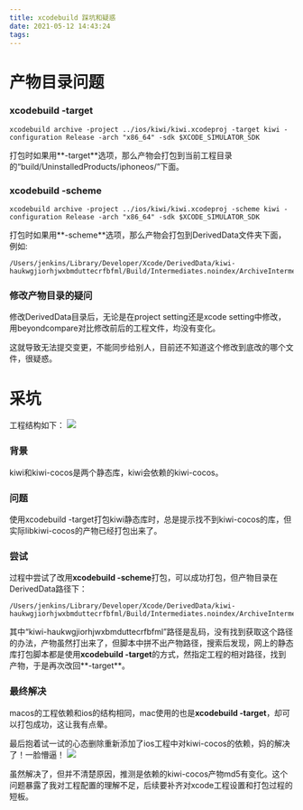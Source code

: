 ```yaml
---
title: xcodebuild 踩坑和疑惑
date: 2021-05-12 14:43:24
tags:
---
```


# 产物目录问题

### xcodebuild -target

```
xcodebuild archive -project ../ios/kiwi/kiwi.xcodeproj -target kiwi -configuration Release -arch "x86_64" -sdk $XCODE_SIMULATOR_SDK
```
打包时如果用**-target**选项，那么产物会打包到当前工程目录的“build/UninstalledProducts/iphoneos/”下面。

### xcodebuild -scheme


```
xcodebuild archive -project ../ios/kiwi/kiwi.xcodeproj -scheme kiwi -configuration Release -arch "x86_64" -sdk $XCODE_SIMULATOR_SDK
```
打包时如果用**-scheme**选项，那么产物会打包到DerivedData文件夹下面，例如:
```
/Users/jenkins/Library/Developer/Xcode/DerivedData/kiwi-haukwgjiorhjwxbmduttecrfbfml/Build/Intermediates.noindex/ArchiveIntermediates/kiwi/IntermediateBuildFilesPath/UninstalledProducts/iphoneos/
```

### 修改产物目录的疑问

修改DerivedData目录后，无论是在project  setting还是xcode setting中修改，用beyondcompare对比修改前后的工程文件，均没有变化。

这就导致无法提交变更，不能同步给别人，目前还不知道这个修改到底改的哪个文件，很疑惑。

# 采坑

工程结构如下：
![](https://mweb-image-1259394369.cos.ap-guangzhou.myqcloud.com/2021/05/12/16208027369646.jpg)

### 背景

kiwi和kiwi-cocos是两个静态库，kiwi会依赖的kiwi-cocos。

### 问题

使用xcodebuild -target打包kiwi静态库时，总是提示找不到kiwi-cocos的库，但实际libkiwi-cocos的产物已经打包出来了。

### 尝试

过程中尝试了改用**xcodebuild -scheme**打包，可以成功打包，但产物目录在DerivedData路径下：
```
/Users/jenkins/Library/Developer/Xcode/DerivedData/kiwi-haukwgjiorhjwxbmduttecrfbfml/Build/Intermediates.noindex/ArchiveIntermediates/kiwi/IntermediateBuildFilesPath/UninstalledProducts/iphoneos/
```
其中“kiwi-haukwgjiorhjwxbmduttecrfbfml”路径是乱码，没有找到获取这个路径的办法，产物虽然打出来了，但脚本中拼不出产物路径，搜索后发现，网上的静态库打包脚本都是使用**xcodebuild -target**的方式，然指定工程的相对路径，找到产物，于是再次改回**-target**。

### 最终解决

macos的工程依赖和ios的结构相同，mac使用的也是**xcodebuild -target**，却可以打包成功，这让我有点晕。

最后抱着试一试的心态删除重新添加了ios工程中对kiwi-cocos的依赖，妈的解决了！一脸懵逼！
![](https://mweb-image-1259394369.cos.ap-guangzhou.myqcloud.com/2021/05/12/16208034012530.jpg)


虽然解决了，但并不清楚原因，推测是依赖的kiwi-cocos产物md5有变化。这个问题暴露了我对工程配置的理解不足，后续要补齐对xcode工程设置和打包过程的短板。

